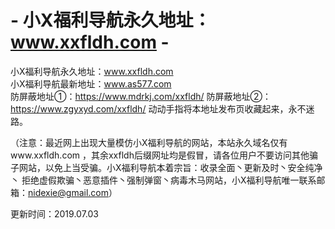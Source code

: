 # - 小X福利导航永久地址：www.xxfldh.com -

小X福利导航永久地址：www.xxfldh.com  
小X福利导航最新地址：www.as577.com  
防屏蔽地址①：https://www.mdrkj.com/xxfldh/
防屏蔽地址②：https://www.zgyxyd.com/xxfldh/
动动手指将本地址发布页收藏起来，永不迷路。  

（注意：最近网上出现大量模仿小X福利导航的网站，本站永久域名仅有www.xxfldh.com ，其余xxfldh后缀网址均是假冒，请各位用户不要访问其他骗子网站，以免上当受骗。小X福利导航本着宗旨：收录全面丶更新及时丶安全纯净丶 拒绝虚假欺骗丶恶意插件丶强制弹窗丶病毒木马网站，小X福利导航唯一联系邮箱：nidexie@gmail.com）  

更新时间：2019.07.03

